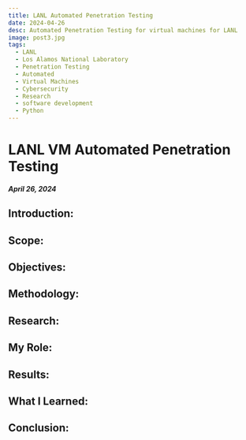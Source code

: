 ```yaml
---
title: LANL Automated Penetration Testing
date: 2024-04-26
desc: Automated Penetration Testing for virtual machines for LANL
image: post3.jpg
tags:
  - LANL
  - Los Alamos National Laboratory
  - Penetration Testing
  - Automated
  - Virtual Machines
  - Cybersecurity
  - Research
  - software development
  - Python
---
```

#
# LANL VM Automated Penetration Testing
##### April 26, 2024

## Introduction:

## Scope:

## Objectives:

## Methodology:

## Research:

## My Role:

## Results:

## What I Learned:

## Conclusion: